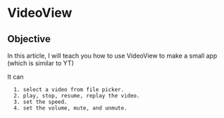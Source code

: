# VideoView
## Objective
In this article, I will teach you how to use VideoView to make a small app (which is similar to YT)

It can

      1. select a video from file picker.
      2. play, stop, resume, replay the video.
      3. set the speed.
      4. set the volume, mute, and unmute.
      
